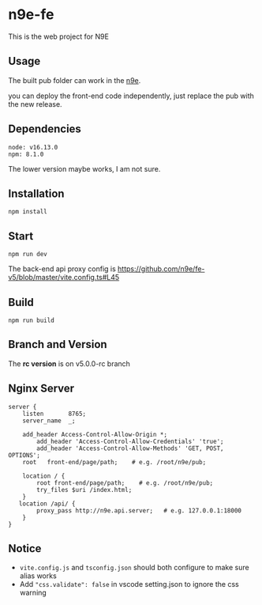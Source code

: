 # n9e-fe
This is the web project for N9E

## Usage
The built pub folder can work in the [n9e](https://github.com/didi/nightingale).

you can deploy the front-end code independently, just replace the pub with the new release.


## Dependencies

```
node: v16.13.0
npm: 8.1.0
```
The lower version maybe works, I am not sure.

## Installation

```
npm install
```

## Start

```
npm run dev
```
The back-end api proxy config is https://github.com/n9e/fe-v5/blob/master/vite.config.ts#L45
## Build

```
npm run build
```

## Branch and Version

The **rc version** is on v5.0.0-rc branch

## Nginx Server
```
server {
    listen       8765;
    server_name  _;

    add_header Access-Control-Allow-Origin *;
        add_header 'Access-Control-Allow-Credentials' 'true';
        add_header 'Access-Control-Allow-Methods' 'GET, POST, OPTIONS';
    root   front-end/page/path;    # e.g. /root/n9e/pub;

    location / {
        root front-end/page/path;    # e.g. /root/n9e/pub;
        try_files $uri /index.html;
    }
   location /api/ {
        proxy_pass http://n9e.api.server;   # e.g. 127.0.0.1:18000 
    }
}
```

## Notice

- `vite.config.js` and `tsconfig.json` should both configure to make sure alias works
- Add `"css.validate": false` in vscode setting.json to ignore the css warning 


